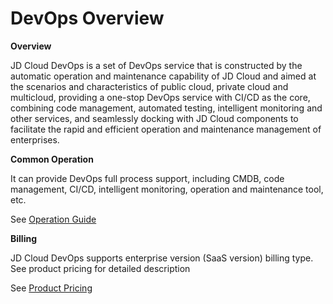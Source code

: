 # DevOps Overview

**Overview**

JD Cloud DevOps is a set of DevOps service that is constructed by the automatic operation and maintenance capability of JD Cloud and aimed at the scenarios and characteristics of public cloud, private cloud and multicloud, providing a one-stop DevOps service with CI/CD as the core, combining code management, automated testing, intelligent monitoring and other services, and seamlessly docking with JD Cloud components to facilitate the rapid and efficient operation and maintenance management of enterprises.


**Common Operation**

It can provide DevOps full process support, including CMDB, code management, CI/CD, intelligent monitoring, operation and maintenance tool, etc.

See [Operation Guide](https://github.com/jdcloudcom/cn/tree/edit/documentation/Management-and-Monitoring/DevOps/Operation-Guide)


**Billing**

JD Cloud DevOps supports enterprise version (SaaS version) billing type. See product pricing for detailed description

See [Product Pricing](https://github.com/jdcloudcom/cn/tree/edit/documentation/Management-and-Monitoring/DevOps/Pricing)
